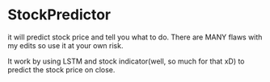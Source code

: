 # StockPredictor
it will predict stock price and tell you what to do.
There are MANY flaws with my edits so use it at your own risk.

It work by using LSTM and stock indicator(well, so much for that xD) to predict the stock price on close.
